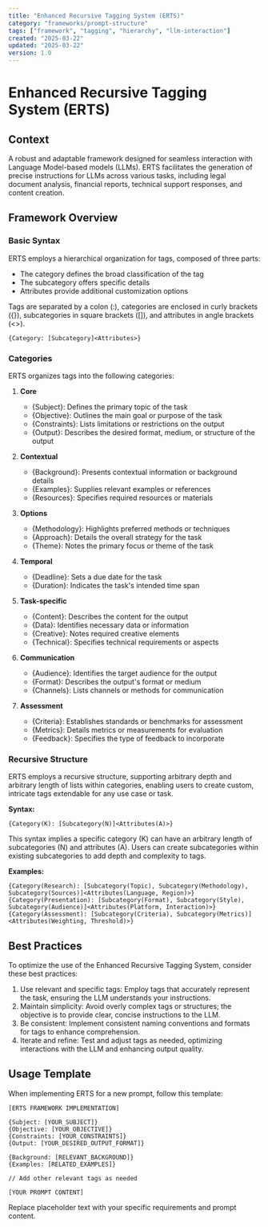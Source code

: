 ```yaml
---
title: "Enhanced Recursive Tagging System (ERTS)"
category: "frameworks/prompt-structure"
tags: ["framework", "tagging", "hierarchy", "llm-interaction"]
created: "2025-03-22"
updated: "2025-03-22"
version: 1.0
---
```


# Enhanced Recursive Tagging System (ERTS)

## Context
A robust and adaptable framework designed for seamless interaction with Language Model-based models (LLMs). ERTS facilitates the generation of precise instructions for LLMs across various tasks, including legal document analysis, financial reports, technical support responses, and content creation.

## Framework Overview

### Basic Syntax
ERTS employs a hierarchical organization for tags, composed of three parts:
- The category defines the broad classification of the tag
- The subcategory offers specific details
- Attributes provide additional customization options

Tags are separated by a colon (:), categories are enclosed in curly brackets ({}), subcategories in square brackets ([]), and attributes in angle brackets (<>).

```
{Category: [Subcategory]<Attributes>}
```

### Categories
ERTS organizes tags into the following categories:

1. **Core**
   - {Subject}: Defines the primary topic of the task
   - {Objective}: Outlines the main goal or purpose of the task
   - {Constraints}: Lists limitations or restrictions on the output
   - {Output}: Describes the desired format, medium, or structure of the output

2. **Contextual**
   - {Background}: Presents contextual information or background details
   - {Examples}: Supplies relevant examples or references
   - {Resources}: Specifies required resources or materials

3. **Options**
   - {Methodology}: Highlights preferred methods or techniques
   - {Approach}: Details the overall strategy for the task
   - {Theme}: Notes the primary focus or theme of the task

4. **Temporal**
   - {Deadline}: Sets a due date for the task
   - {Duration}: Indicates the task's intended time span

5. **Task-specific**
   - {Content}: Describes the content for the output
   - {Data}: Identifies necessary data or information
   - {Creative}: Notes required creative elements
   - {Technical}: Specifies technical requirements or aspects

6. **Communication**
   - {Audience}: Identifies the target audience for the output
   - {Format}: Describes the output's format or medium
   - {Channels}: Lists channels or methods for communication

7. **Assessment**
   - {Criteria}: Establishes standards or benchmarks for assessment
   - {Metrics}: Details metrics or measurements for evaluation
   - {Feedback}: Specifies the type of feedback to incorporate

### Recursive Structure
ERTS employs a recursive structure, supporting arbitrary depth and arbitrary length of lists within categories, enabling users to create custom, intricate tags extendable for any use case or task.

**Syntax:**
```
{Category(K): [Subcategory(N)]<Attributes(A)>}
```

This syntax implies a specific category (K) can have an arbitrary length of subcategories (N) and attributes (A). Users can create subcategories within existing subcategories to add depth and complexity to tags.

**Examples:**
```
{Category(Research): [Subcategory(Topic), Subcategory(Methodology), Subcategory(Sources)]<Attributes(Language, Region)>}
{Category(Presentation): [Subcategory(Format), Subcategory(Style), Subcategory(Audience)]<Attributes(Platform, Interaction)>}
{Category(Assessment): [Subcategory(Criteria), Subcategory(Metrics)]<Attributes(Weighting, Threshold)>}
```

## Best Practices
To optimize the use of the Enhanced Recursive Tagging System, consider these best practices:

1. Use relevant and specific tags: Employ tags that accurately represent the task, ensuring the LLM understands your instructions.
2. Maintain simplicity: Avoid overly complex tags or structures; the objective is to provide clear, concise instructions to the LLM.
3. Be consistent: Implement consistent naming conventions and formats for tags to enhance comprehension.
4. Iterate and refine: Test and adjust tags as needed, optimizing interactions with the LLM and enhancing output quality.

## Usage Template
When implementing ERTS for a new prompt, follow this template:

```
[ERTS FRAMEWORK IMPLEMENTATION]

{Subject: [YOUR_SUBJECT]}
{Objective: [YOUR_OBJECTIVE]}
{Constraints: [YOUR_CONSTRAINTS]}
{Output: [YOUR_DESIRED_OUTPUT_FORMAT]}

{Background: [RELEVANT_BACKGROUND]}
{Examples: [RELATED_EXAMPLES]}

// Add other relevant tags as needed

[YOUR PROMPT CONTENT]
```

Replace placeholder text with your specific requirements and prompt content.
